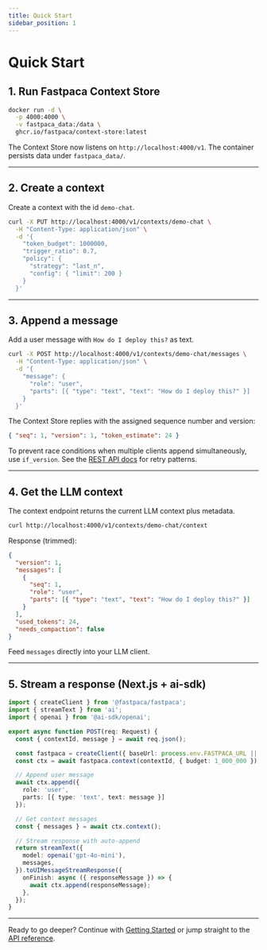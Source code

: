 ```yaml
---
title: Quick Start
sidebar_position: 1
---
```


# Quick Start

## 1. Run Fastpaca Context Store

```bash
docker run -d \
  -p 4000:4000 \
  -v fastpaca_data:/data \
  ghcr.io/fastpaca/context-store:latest
```

The Context Store now listens on `http://localhost:4000/v1`. The container persists data under `fastpaca_data/`.

---

## 2. Create a context

Create a context with the id `demo-chat`.

```bash
curl -X PUT http://localhost:4000/v1/contexts/demo-chat \
  -H "Content-Type: application/json" \
  -d '{
    "token_budget": 1000000,
    "trigger_ratio": 0.7,
    "policy": {
      "strategy": "last_n",
      "config": { "limit": 200 }
    }
  }'
```

---

## 3. Append a message

Add a user message with `How do I deploy this?` as text.

```bash
curl -X POST http://localhost:4000/v1/contexts/demo-chat/messages \
  -H "Content-Type: application/json" \
  -d '{
    "message": {
      "role": "user",
      "parts": [{ "type": "text", "text": "How do I deploy this?" }]
    }
  }'
```

The Context Store replies with the assigned sequence number and version:

```json
{ "seq": 1, "version": 1, "token_estimate": 24 }
```

To prevent race conditions when multiple clients append simultaneously, use `if_version`. See the [REST API docs](../api/rest.md#messages) for retry patterns.

---

## 4. Get the LLM context

The context endpoint returns the current LLM context plus metadata.

```bash
curl http://localhost:4000/v1/contexts/demo-chat/context
```

Response (trimmed):

```json
{
  "version": 1,
  "messages": [
    {
      "seq": 1,
      "role": "user",
      "parts": [{ "type": "text", "text": "How do I deploy this?" }]
    }
  ],
  "used_tokens": 24,
  "needs_compaction": false
}
```

Feed `messages` directly into your LLM client.

---

## 5. Stream a response (Next.js + ai-sdk)

```typescript title="app/api/chat/route.ts"
import { createClient } from '@fastpaca/fastpaca';
import { streamText } from 'ai';
import { openai } from '@ai-sdk/openai';

export async function POST(req: Request) {
  const { contextId, message } = await req.json();

  const fastpaca = createClient({ baseUrl: process.env.FASTPACA_URL || 'http://localhost:4000/v1' });
  const ctx = await fastpaca.context(contextId, { budget: 1_000_000 });

  // Append user message
  await ctx.append({
    role: 'user',
    parts: [{ type: 'text', text: message }]
  });

  // Get context messages
  const { messages } = await ctx.context();

  // Stream response with auto-append
  return streamText({
    model: openai('gpt-4o-mini'),
    messages,
  }).toUIMessageStreamResponse({
    onFinish: async ({ responseMessage }) => {
      await ctx.append(responseMessage);
    },
  });
}
```

---

Ready to go deeper? Continue with [Getting Started](./getting-started.md) or jump straight to the [API reference](../api/rest.md).
